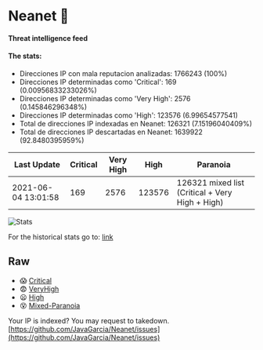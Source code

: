 # Neanet :hocho:
#### Threat intelligence feed
#### The stats:

- Direcciones IP con mala reputacion analizadas: 1766243 (100%)
- Direcciones IP determinadas como 'Critical':  169 (0.00956833233026%)
- Direcciones IP determinadas como 'Very High':  2576 (0.145846296348%)
- Direcciones IP determinadas como 'High':  123576 (6.99654577541)
- Total de direcciones IP indexadas en Neanet:  126321 (7.15196040409%)
- Total de direcciones IP descartadas en Neanet:  1639922 (92.8480395959%)

| Last Update | Critical | Very High | High | Paranoia |
| --- | --- | --- | --- | --- |
| 2021-06-04 13:01:58 | 169 | 2576 | 123576 | 126321 mixed list (Critical + Very High + High)|

![Stats](https://docs.google.com/spreadsheets/d/e/2PACX-1vSnaNMIXVabIpDJjufMlzH7poXnshF3mgd8Is1g9ytUEzVsP5my4Trn8f-xkoLLQ38xpL3HtmUexLo6/pubchart?oid=501124687&format=image)

For the historical stats go to: [link](/stats.csv)
## Raw
- :scream: [Critical](https://raw.githubusercontent.com/JavaGarcia/Neanet/master/blacklists/neanet_critical.txt)
- :fearful: [VeryHigh](https://raw.githubusercontent.com/JavaGarcia/Neanet/master/blacklists/neanet_veryHigh.txtt)
- :frowning: [High](https://raw.githubusercontent.com/JavaGarcia/Neanet/master/blacklists/neanet_high.txt)
- :dizzy_face: [Mixed-Paranoia](https://raw.githubusercontent.com/JavaGarcia/Neanet/master/blacklists/neanet_all.txt)


Your IP is indexed? You may request to takedown. [https://github.com/JavaGarcia/Neanet/issues](https://github.com/JavaGarcia/Neanet/issues)








































































































































































































































































































































































































































































































































































































































































































































































































































































































































































































































































































































































































































































































































































































































































































































































































































































































































































































































































































































































































































































































































































































































































































































































































































































































































































































































































































































































































































































































































































































































































































































































































































































































































































































































































































































































































































































































































































































































































































































































































































































































































































































































































































































































































































































































































































































































































































































































































































































































































































































































































































































































































































































































































































































































































































































































































































































































































































































































































































































































































































































































































































































































































































































































































































































































































































































































































































































































































































































































































































































